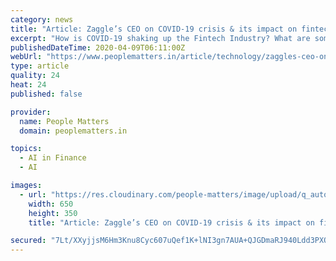 ```yaml
---
category: news
title: "Article: Zaggle’s CEO on COVID-19 crisis & its impact on fintech"
excerpt: "How is COVID-19 shaking up the Fintech Industry? What are some challenges and what are some opportunities ... help them solve these challenges with a variety of solutions through our platform. Currently we use deep tech and AI to provide platform solutions to businesses for expense management and employee reimbursements as well as for rewards ..."
publishedDateTime: 2020-04-09T06:11:00Z
webUrl: "https://www.peoplematters.in/article/technology/zaggles-ceo-on-covid-19-crisis-its-impact-on-fintech-25281"
type: article
quality: 24
heat: 24
published: false

provider:
  name: People Matters
  domain: peoplematters.in

topics:
  - AI in Finance
  - AI

images:
  - url: "https://res.cloudinary.com/people-matters/image/upload/q_auto,f_auto/v1586412362/1586412361.jpg"
    width: 650
    height: 350
    title: "Article: Zaggle’s CEO on COVID-19 crisis & its impact on fintech"

secured: "7Lt/XXyjjsM6Hm3Knu8Cyc607uQef1K+lNI3gn7AUA+QJGDmaRJ940Ldd3PXONYaQTBFe1OQUyhbiVFQUdxO5Mixgq/QV4blQVx2ZGBl3ve2gdsP5d17SKeWOojkRSIRvdAkkCb00PB6xMUrNkvzfbMYV5wOH0wlTznZA4YH0HABuXN5oyiFl48u2xF2eeQlJye3BZL6vlm8nyotgoaS17q/E5LemByuzFUNBF5LmxGLOFXDijePY1kA6bh755oYxn/rr+E+w3v1hZ9FBEdHLG0+Dh1XiMqwxj/jySzprPUXaJiO9csgS6qWLhx21RRE;N3JJofFbxXfxOGR61F8nnA=="
---
```


